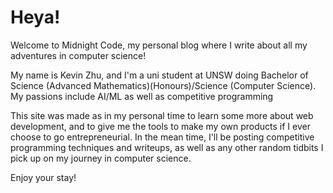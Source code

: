 # Heya!
Welcome to Midnight Code, my personal blog where I write about all my adventures in computer science!

My name is Kevin Zhu, and I'm a uni student at UNSW doing Bachelor of Science (Advanced Mathematics)(Honours)/Science (Computer Science). My passions include AI/ML as well as competitive programming

This site was made as in my personal time to learn some more about web development, and to give me the tools to make my own products if I ever choose to go entrepreneurial. In the mean time, I'll be posting competitive programming techniques and writeups, as well as any other random tidbits I pick up on my journey in computer science.

Enjoy your stay!
